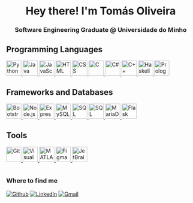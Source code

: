 <h1 align="center">Hey there! I'm Tomás Oliveira</h1>
<h3 align="center"> Software Engineering Graduate @ Universidade do Minho</h3>


## Programming Languages
<a href="https://www.python.org/" target="_blank"> 
  <img src="https://cdn.jsdelivr.net/gh/devicons/devicon/icons/python/python-original.svg" alt="Python" width="40" height="40"/> 
</a> 

<a href="https://www.java.com/" target="_blank"> 
  <img src="https://cdn.jsdelivr.net/gh/devicons/devicon/icons/java/java-original.svg" alt="Java" width="40" height="40"/> 
</a> 

<a href="https://developer.mozilla.org/en-US/docs/Web/JavaScript" target="_blank"> 
  <img src="https://cdn.jsdelivr.net/gh/devicons/devicon/icons/javascript/javascript-original.svg" alt="JavaScript" width="40" height="40"/> 
</a> 

<a href="https://developer.mozilla.org/en-US/docs/Web/HTML" target="_blank"> 
  <img src="https://cdn.jsdelivr.net/gh/devicons/devicon/icons/html5/html5-original.svg" alt="HTML" width="40" height="40"/> 
</a> 

<a href="https://developer.mozilla.org/en-US/docs/Web/CSS" target="_blank"> 
  <img src="https://cdn.jsdelivr.net/gh/devicons/devicon/icons/css3/css3-original.svg" alt="CSS" width="40" height="40"/> 
</a>


<a href="https://en.wikipedia.org/wiki/C_(programming_language)" target="_blank"> 
  <img src="https://cdn.jsdelivr.net/gh/devicons/devicon/icons/c/c-original.svg" alt="C" width="40" height="40"/> 
</a> 

<a href="https://docs.microsoft.com/en-us/dotnet/csharp/" target="_blank"> 
  <img src="https://cdn.jsdelivr.net/gh/devicons/devicon/icons/csharp/csharp-original.svg" alt="C#" width="40" height="40"/> 
</a> 

<a href="https://en.wikipedia.org/wiki/C%2B%2B" target="_blank"> 
  <img src="https://cdn.jsdelivr.net/gh/devicons/devicon/icons/cplusplus/cplusplus-original.svg" alt="C++" width="40" height="40"/> 
</a>

<a href="https://www.haskell.org/" target="_blank"> 
  <img src="https://cdn.jsdelivr.net/gh/devicons/devicon/icons/haskell/haskell-original.svg" alt="Haskell" width="40" height="40"/> 
</a> 

<a href="https://en.wikipedia.org/wiki/Prolog" target="_blank"> 
  <img src="https://cdn.jsdelivr.net/gh/devicons/devicon/icons/prolog/prolog-original.svg" alt="Prolog" width="40" height="40"/> 
</a>



## Frameworks and Databases
<a href="https://getbootstrap.com/" target="_blank"> 
  <img src="https://cdn.jsdelivr.net/gh/devicons/devicon/icons/bootstrap/bootstrap-plain.svg" alt="Bootstrap" width="40" height="40"/> 
</a> 

<a href="https://nodejs.org/" target="_blank"> 
  <img src="https://cdn.jsdelivr.net/gh/devicons/devicon/icons/nodejs/nodejs-original.svg" alt="Node.js" width="40" height="40"/> 
</a> 

<a href="https://expressjs.com/" target="_blank"> 
  <img src="https://cdn.jsdelivr.net/gh/devicons/devicon/icons/express/express-original.svg" alt="Express" width="40" height="40"/> 
</a> 

<a href="https://www.mysql.com/" target="_blank"> 
  <img src="https://cdn.jsdelivr.net/gh/devicons/devicon/icons/mysql/mysql-original.svg" alt="MySQL" width="40" height="40"/> 
</a> 

<a href="https://www.microsoft.com/en-us/sql-server" target="_blank"> 
  <img src="https://cdn.jsdelivr.net/gh/devicons/devicon/icons/microsoftsqlserver/microsoftsqlserver-plain.svg" alt="SQL Server" width="40" height="40"/> 
</a>

<a href="https://en.wikipedia.org/wiki/SQL" target="_blank"> 
  <img src="https://cdn.jsdelivr.net/gh/devicons/devicon/icons/mysql/mysql-original.svg" alt="SQL" width="40" height="40"/> 
</a>

<a href="https://mariadb.org/" target="_blank"> 
  <img src="https://cdn.jsdelivr.net/gh/devicons/devicon/icons/mariadb/mariadb-original.svg" alt="MariaDB" width="40" height="40"/> 
</a> 

<a href="https://flask.palletsprojects.com/" target="_blank"> 
  <img src="https://cdn.jsdelivr.net/gh/devicons/devicon/icons/flask/flask-original.svg" alt="Flask" width="40" height="40"/> 
</a>




## Tools

<a href="https://git-scm.com/" target="_blank"> 
  <img src="https://cdn.jsdelivr.net/gh/devicons/devicon/icons/git/git-original.svg" alt="Git" width="40" height="40"/> 
</a> 

<a href="https://code.visualstudio.com/" target="_blank"> 
  <img src="https://cdn.jsdelivr.net/gh/devicons/devicon/icons/vscode/vscode-original.svg" alt="Visual Studio Code" width="40" height="40"/> 
</a> 

<a href="https://www.mathworks.com/products/matlab.html" target="_blank"> 
  <img src="https://cdn.jsdelivr.net/gh/devicons/devicon/icons/matlab/matlab-original.svg" alt="MATLAB" width="40" height="40"/> 
</a> 

<a href="https://www.figma.com/" target="_blank"> 
  <img src="https://cdn.jsdelivr.net/gh/devicons/devicon/icons/figma/figma-original.svg" alt="Figma" width="40" height="40"/> 
</a> 

<a href="https://www.jetbrains.com/" target="_blank"> 
  <img src="https://cdn.jsdelivr.net/gh/devicons/devicon/icons/jetbrains/jetbrains-original.svg" alt="JetBrains" width="40" height="40"/> 
</a>


<hr style="height:30 pt; visibility:hidden;" />
<h3>Where to find me</h3>
<p>
  <a href="https://github.com/tomas-oliveira03" target="_blank"><img alt="Github" src="https://img.shields.io/badge/GitHub-%2312100E.svg?&style=for-the-badge&logo=Github&logoColor=white" /></a>
  <a href="https://www.linkedin.com/in/tomasboliveira/" target="_blank"><img alt="LinkedIn" src="https://img.shields.io/badge/linkedin-%230077B5.svg?&style=for-the-badge&logo=linkedin&logoColor=white" /></a>
  <a href="mailto:tumabarbosa@gmail.com" target="_blank"><img alt="Gmail" src="https://img.shields.io/badge/Gmail-%23D14836.svg?&style=for-the-badge&logo=Gmail&logoColor=white" />
</a>
</p>

